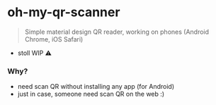 # oh-my-qr-scanner
> Simple material design QR reader, working on phones (Android Chrome, iOS Safari)

* stoll WIP ⚠️

### Why?
- need scan QR without installing any app (for Android)
- just in case, someone need scan QR on the web :)

